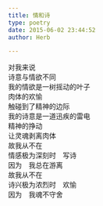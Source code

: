 ```yaml
---  
title: 情和诗  
type: poetry  
date: 2015-06-02 23:44:52  
author: Herb  

---  
```

对我来说  
诗意与情欲不同    
我的情欲是一树摇动的叶子  
肉体的欢愉  
触碰到了精神的边际  
我的诗意是一道迅疾的雷电  
精神的挣动  
让灵魂剥离肉体    
故我从不在  
情感极为深刻时　写诗  
因为　我总在游离  
故我从不在  
诗兴极为浓烈时　欢愉  
因为　我魂不守舍